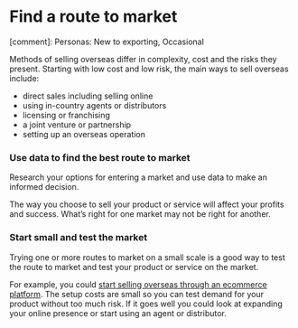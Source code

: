 # Find a route to market
[comment]: Personas: New to exporting, Occasional

Methods of selling overseas differ in complexity, cost and the risks they present. Starting with low cost and low risk, the main ways to sell overseas include:

- direct sales including selling online
- using in-country agents or distributors
- licensing or franchising
- a joint venture or partnership
- setting up an overseas operation

### Use data to find the best route to market

Research your options for entering a market and use data to make an informed decision. 

The way you choose to sell your product or service will affect your profits and success. What&rsquo;s right for one market may not be right for another.

### Start small and test the market

Trying one or more routes to market on a small scale is a good way to test the route to market and test your product or service on the market.

For example, you could [start selling overseas through an ecommerce platform](https://selling-online-overseas.export.great.gov.uk/ "Selling online overseas"). The setup costs are small so you can test demand for your product without too much risk. If it goes well you could look at expanding your online presence or start using an agent or distributor.
